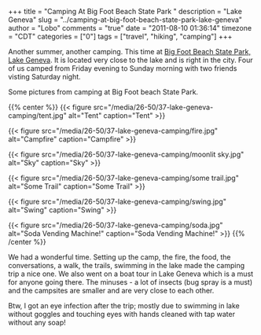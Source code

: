 +++
title = "Camping At Big Foot Beach State Park "
description = "Lake Geneva"
slug = "../camping-at-big-foot-beach-state-park-lake-geneva"
author = "Lobo"
comments = "true"
date = "2011-08-10 01:36:14"
timezone = "CDT"
categories = ["0"]
tags = ["travel", "hiking", "camping"]
+++

Another summer, another camping. This time at [Big Foot Beach State Park, Lake Geneva](http://maps.google.com/maps?client=ubuntu&channel=cs&ie=UTF8&q=Big+Foot+State+Park,+Lake+Geneva&fb=1&gl=us&hq=Big+Foot+State+Park,&hnear=0x880584e9f85c4509:0x9eb9a6efc12afe43,Lake+Geneva,+WI&cid=0,0,7166353873496965653&ll=42.574321,-88.438568&spn=0.126411,0.343323&z=11&source=embed). It is located very close to the lake and is right in the city. Four of us camped from Friday evening to Sunday morning with two friends visting Saturday night.

Some pictures from camping at Big Foot beach State Park.

{{% center %}}
{{< figure src="/media/26-50/37-lake-geneva-camping/tent.jpg" alt="Tent" caption="Tent" >}}

{{< figure src="/media/26-50/37-lake-geneva-camping/fire.jpg" alt="Campfire" caption="Campfire" >}}

{{< figure src="/media/26-50/37-lake-geneva-camping/moonlit sky.jpg" alt="Sky" caption="Sky" >}}

{{< figure src="/media/26-50/37-lake-geneva-camping/some trail.jpg" alt="Some Trail" caption="Some Trail" >}}

{{< figure src="/media/26-50/37-lake-geneva-camping/swing.jpg" alt="Swing" caption="Swing" >}}

{{< figure src="/media/26-50/37-lake-geneva-camping/soda.jpg" alt="Soda Vending Machine!" caption="Soda Vending Machine!" >}}
{{% /center %}}

We had a wonderful time. Setting up the camp, the fire, the food, the conversations, a walk, the trails, swimming in the lake made the camping trip a nice one. We also went on a boat tour in Lake Geneva which is a must for anyone going there. The minuses - a lot of insects (bug spray is a must) and the campsites are smaller and are very close to each other.

Btw, I got an eye infection after the trip; mostly due to swimming in lake without goggles and touching eyes with hands cleaned with tap water without any soap!
